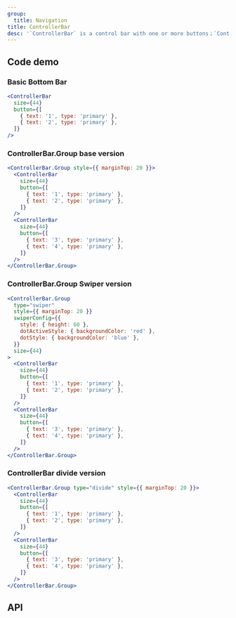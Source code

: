 ```yaml
---
group:
  title: Navigation
title: ControllerBar
desc: '`ControllerBar` is a control bar with one or more buttons；`ControllerBar.Group` is a collection of control bars.'
---
```


## Code demo

### Basic Bottom Bar

```jsx
<ControllerBar
  size={44}
  button={[
    { text: '1', type: 'primary' },
    { text: '2', type: 'primary' },
  ]}
/>
```

### ControllerBar.Group base version

```jsx
<ControllerBar.Group style={{ marginTop: 20 }}>
  <ControllerBar
    size={44}
    button={[
      { text: '1', type: 'primary' },
      { text: '2', type: 'primary' },
    ]}
  />
  <ControllerBar
    size={44}
    button={[
      { text: '3', type: 'primary' },
      { text: '4', type: 'primary' },
    ]}
  />
</ControllerBar.Group>
```

### ControllerBar.Group Swiper version

```jsx
<ControllerBar.Group
  type="swiper"
  style={{ marginTop: 20 }}
  swiperConfig={{
    style: { height: 60 },
    dotActiveStyle: { backgroundColor: 'red' },
    dotStyle: { backgroundColor: 'blue' },
  }}
  size={44}
>
  <ControllerBar
    size={44}
    button={[
      { text: '1', type: 'primary' },
      { text: '2', type: 'primary' },
    ]}
  />
  <ControllerBar
    size={44}
    button={[
      { text: '3', type: 'primary' },
      { text: '4', type: 'primary' },
    ]}
  />
</ControllerBar.Group>
```

### ControllerBar divide version

```jsx
<ControllerBar.Group type="divide" style={{ marginTop: 20 }}>
  <ControllerBar
    size={44}
    button={[
      { text: '1', type: 'primary' },
      { text: '2', type: 'primary' },
    ]}
  />
  <ControllerBar
    size={44}
    button={[
      { text: '3', type: 'primary' },
      { text: '4', type: 'primary' },
    ]}
  />
</ControllerBar.Group>
```

## API

<Props name="ControllerBarProps" />
